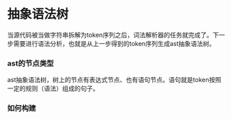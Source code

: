 # 抽象语法树

当源代码被当做字符串拆解为token序列之后，词法解析器的任务就完成了。下一步需要进行语法分析，也就是从上一步得到的token序列生成ast抽象语法树。

### ast的节点类型

ast抽象语法树，树上的节点有表达式节点、也有语句节点。语句就是token按照一定的规则（语法）组成的句子。

### 如何构建